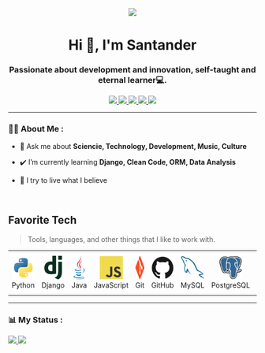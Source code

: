 <div id="header" align="center">
    <img src="https://media.giphy.com/media/l3E6F9xoxTabw3JYY/giphy.gif" width="200" />
    <h1 align="center">Hi 👋, I'm Santander</h1>
    <h3 align="center">Passionate about development and innovation, self-taught and eternal learner💻.</h3>
</div>


<div align="center"> 
  <a href="https://www.instagram.com/santander_iglesias/" target="_blank">
    <img src="https://img.shields.io/badge/-Instagram-%23E4405F?style=for-the-badge&logo=instagram&logoColor=white" target="_blank">
   </a>
 	<a href="https://www.twitch.tv/incognitobinario" target="_blank">
    <img src="https://img.shields.io/badge/Twitch-9146FF?style=for-the-badge&logo=twitch&logoColor=white" target="_blank">
  </a>
  <a href="https://twitter.com/santanderiglesi"_blank">
    <img src="https://img.shields.io/badge/Twitter-1DA1F2?style=for-the-badge&logo=twitter&logoColor=white" target="_blank">
   </a> 
  <a href = "mailto:santander12342011@gmail.com">
    <img src="https://img.shields.io/badge/-Gmail-%23333?style=for-the-badge&logo=gmail&logoColor=white" target="_blank">
   </a>
  <a href="https://www.linkedin.com/in/santander-iglesias/" target="_blank">
    <img src="https://img.shields.io/badge/-LinkedIn-%230077B5?style=for-the-badge&logo=linkedin&logoColor=white" target="_blank">
   </a> 
  
</div>

---

### 👨‍🚀 About Me :

- 💬 Ask me about **Sciencie, Technology, Development, Music, Culture**

- ✔️ I’m currently learning **Django, Clean Code, ORM, Data Analysis**

- 🌴 I try to live what I believe

<br>

<h2 align="left" id="tecnologia">Favorite Tech</h2>

> Tools, languages, and other things that I like to work with.
<table>
  <tr>
    <td align="center" width="96">
      <a href="#tecnologia">
        <img src="https://github.com/devicons/devicon/blob/master/icons/python/python-original.svg" width="48" height="48" alt="Python" />
      </a>
      <br>Python
    </td>
    <td align="center" width="96">
      <a href="#tecnologia">
        <img src="https://github.com/devicons/devicon/blob/master/icons/django/django-plain.svg" width="48" height="48" alt="Django" />
      </a>
      <br>Django
    </td>
    <td align="center" width="96">
      <a href="#tecnologia">
        <img src="https://github.com/devicons/devicon/blob/master/icons/java/java-original.svg" width="48" height="48" alt="Java" />
      </a>
      <br>Java
    </td>
    <td align="center" width="96">
      <a href="#tecnologia">
        <img src="https://github.com/devicons/devicon/blob/master/icons/javascript/javascript-original.svg" width="48" height="48" alt="JavaScript" />
      </a>
      <br>JavaScript
    </td>
    <td align="center" width="96">
      <a href="#tecnologia">
        <img src="https://github.com/devicons/devicon/blob/master/icons/git/git-original.svg" width="48" height="48" alt="Git" />
      </a>
      <br>Git
    </td>
    <td align="center" width="96">
      <a href="#tecnologia">
        <img src="https://github.com/devicons/devicon/blob/master/icons/github/github-original.svg" width="48" height="48" alt="GitHub" />
      </a>
      <br>GitHub
    </td>
    <td align="center" width="96">
      <a href="#tecnologia">
        <img src="https://github.com/devicons/devicon/blob/master/icons/mysql/mysql-original.svg" width="48" height="48" alt="MySQL" />
      </a>
      <br>MySQL
    </td>
    <td align="center" width="96">
      <a href="#tecnologia">
        <img src="https://github.com/devicons/devicon/blob/master/icons/postgresql/postgresql-original.svg" width="48" height="48" alt="PostgreSQL" />
      </a>
      <br>PostgreSQL
    </td>
    <td align="center" width="96">
      <a href="#tecnologia">
        <img src="https://github.com/devicons/devicon/blob/master/icons/ubuntu/ubuntu-plain.svg" width="48" height="48" alt="Ubuntu" />
      </a>
      <br>Ubuntu
    </td>
    <td align="center" width="96">
      <a href="#tecnologia">
        <img src="https://github.com/devicons/devicon/blob/master/icons/vscode/vscode-original.svg" width="48" height="48" alt="VS Code" />
      </a>
      <br>VS Code
    </td>
     </tr>
</table>

---

### 📊 My Status :

<div>
  <a href="https://github.com/santander123" target="_blank">
  <img height="190cm" src="https://github-readme-stats.vercel.app/api?username=santander123&show_icons=true&theme=radical" target="_blank">
  <img height="190cm" src="https://github-readme-stats.vercel.app/api/top-langs/?username=santander123&theme=tokyonight" target="_blank">
</div>
